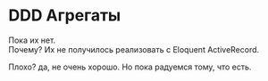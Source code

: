 # DDD Агрегаты  

Пока их нет.  
Почему? Их не получилось реализовать с Eloquent ActiveRecord.

Плохо? да, не очень хорошо. Но пока радуемся тому, что есть.
